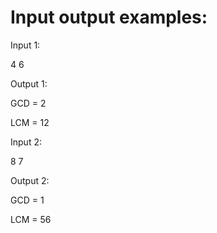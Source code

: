 # Input output examples:

Input 1:

4 6

Output 1:

GCD = 2

LCM = 12


Input 2:

8 7

Output 2:

GCD = 1

LCM = 56
